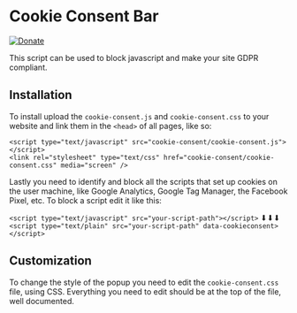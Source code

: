 # Cookie Consent Bar
[![Donate](https://img.shields.io/badge/Donate-PayPal-green.svg)](https://www.paypal.com/cgi-bin/webscr?cmd=_s-xclick&hosted_button_id=27Q6J6NGK6JJ2&source=url)

This script can be used to block javascript and make your site GDPR compliant.

## Installation

To install upload the `cookie-consent.js` and `cookie-consent.css` to your website and link them in the `<head>` of all pages, like so:
```
<script type="text/javascript" src="cookie-consent/cookie-consent.js"></script>
<link rel="stylesheet" type="text/css" href="cookie-consent/cookie-consent.css" media="screen" />
```
Lastly you need to identify and block all the scripts that set up cookies on the user machine, like Google Analytics, Google Tag Manager, the Facebook Pixel, etc.
To block a script edit it like this:

`<script type="text/javascript" src="your-script-path"></script>`
&#11015;&#11015;&#11015;
`<script type="text/plain" src="your-script-path" data-cookieconsent></script>`

## Customization

To change the style of the popup you need to edit the `cookie-consent.css` file, using CSS.
Everything you need to edit should be at the top of the file, well documented.

